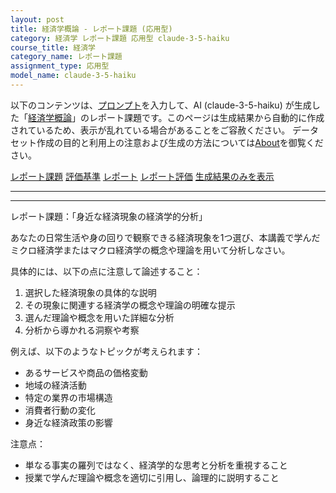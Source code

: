 ```yaml
---
layout: post
title: 経済学概論 - レポート課題 (応用型)
category: 経済学 レポート課題 応用型 claude-3-5-haiku
course_title: 経済学
category_name: レポート課題
assignment_type: 応用型
model_name: claude-3-5-haiku
---
```


以下のコンテンツは、[プロンプト](http://127.0.0.1:8000/generated/経済学/claude-3-5-haiku/prompt_レポート課題-応用型.md)を入力して、AI (claude-3-5-haiku) が生成した「[経済学概論](/contents/経済学/)」のレポート課題です。このページは生成結果から自動的に作成されているため、表示が乱れている場合があることをご容赦ください。
データセット作成の目的と利用上の注意および生成の方法については[About](/About)を御覧ください。

[レポート課題](../レポート課題-応用型)
[評価基準](../評価基準-応用型)
[レポート](../レポート-応用型)
[レポート評価](../レポート評価-応用型)
[生成結果のみを表示](http://127.0.0.1:8000/generated/経済学/claude-3-5-haiku/レポート課題-応用型.md)
  

***
***
  
レポート課題：「身近な経済現象の経済学的分析」

あなたの日常生活や身の回りで観察できる経済現象を1つ選び、本講義で学んだミクロ経済学またはマクロ経済学の概念や理論を用いて分析しなさい。

具体的には、以下の点に注意して論述すること：

1. 選択した経済現象の具体的な説明
2. その現象に関連する経済学の概念や理論の明確な提示
3. 選んだ理論や概念を用いた詳細な分析
4. 分析から導かれる洞察や考察

例えば、以下のようなトピックが考えられます：
- あるサービスや商品の価格変動
- 地域の経済活動
- 特定の業界の市場構造
- 消費者行動の変化
- 身近な経済政策の影響

注意点：
- 単なる事実の羅列ではなく、経済学的な思考と分析を重視すること
- 授業で学んだ理論や概念を適切に引用し、論理的に説明すること
